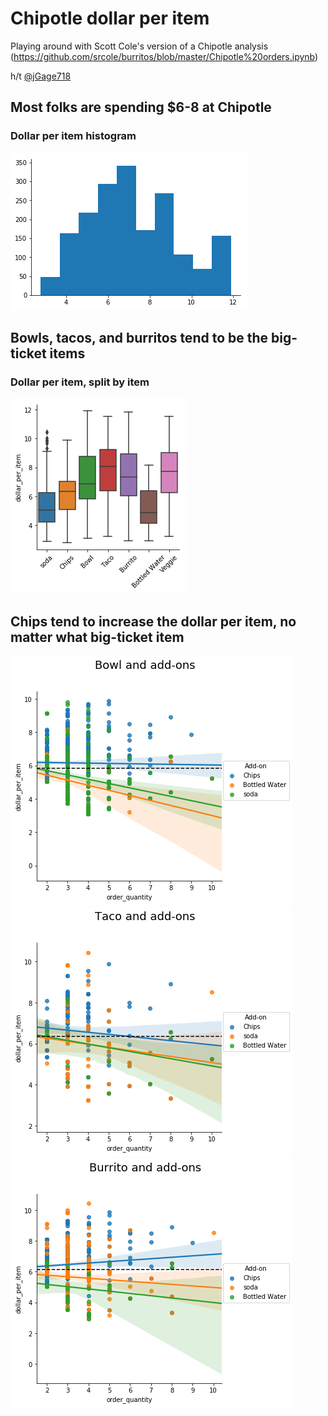 # Chipotle dollar per item 
Playing around with Scott Cole's version of a Chipotle analysis (https://github.com/srcole/burritos/blob/master/Chipotle%20orders.ipynb)  

h/t [@jGage718](https://twitter.com/jGage718/)

## Most folks are spending $6-8 at Chipotle 
### Dollar per item histogram
![Dollar per item](figs/hist.png "Dollar per item histogram")

## Bowls, tacos, and burritos tend to be the big-ticket items 
### Dollar per item, split by item  
![Dollar per item](figs/item_dpi.png "Dollar per item box plot")

## Chips tend to increase the dollar per item, no matter what big-ticket item 
![Bowl and add ons](figs/addon_bowl.png "Bowl and addons")
![Taco and add ons](figs/addon_taco.png "Taco and addons")
![Burrito and add ons](figs/addon_burrito.png "Burrito and addons")
